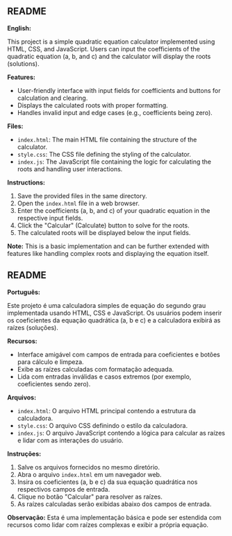 ## README

**English:**

This project is a simple quadratic equation calculator implemented using HTML, CSS, and JavaScript. Users can input the coefficients of the quadratic equation (a, b, and c) and the calculator will display the roots (solutions).

**Features:**

* User-friendly interface with input fields for coefficients and buttons for calculation and clearing.
* Displays the calculated roots with proper formatting.
* Handles invalid input and edge cases (e.g., coefficients being zero).

**Files:**

* `index.html`: The main HTML file containing the structure of the calculator.
* `style.css`: The CSS file defining the styling of the calculator.
* `index.js`: The JavaScript file containing the logic for calculating the roots and handling user interactions.

**Instructions:**

1. Save the provided files in the same directory.
2. Open the `index.html` file in a web browser.
3. Enter the coefficients (a, b, and c) of your quadratic equation in the respective input fields.
4. Click the "Calcular" (Calculate) button to solve for the roots.
5. The calculated roots will be displayed below the input fields.

**Note:** This is a basic implementation and can be further extended with features like handling complex roots and displaying the equation itself.

## README

**Português:**

Este projeto é uma calculadora simples de equação do segundo grau implementada usando HTML, CSS e JavaScript. Os usuários podem inserir os coeficientes da equação quadrática (a, b e c) e a calculadora exibirá as raízes (soluções).

**Recursos:**

* Interface amigável com campos de entrada para coeficientes e botões para cálculo e limpeza.
* Exibe as raízes calculadas com formatação adequada.
* Lida com entradas inválidas e casos extremos (por exemplo, coeficientes sendo zero).

**Arquivos:**

* `index.html`: O arquivo HTML principal contendo a estrutura da calculadora.
* `style.css`: O arquivo CSS definindo o estilo da calculadora.
* `index.js`: O arquivo JavaScript contendo a lógica para calcular as raízes e lidar com as interações do usuário.

**Instruções:**

1. Salve os arquivos fornecidos no mesmo diretório.
2. Abra o arquivo `index.html` em um navegador web.
3. Insira os coeficientes (a, b e c) da sua equação quadrática nos respectivos campos de entrada.
4. Clique no botão "Calcular" para resolver as raízes.
5. As raízes calculadas serão exibidas abaixo dos campos de entrada.

**Observação:** Esta é uma implementação básica e pode ser estendida com recursos como lidar com raízes complexas e exibir a própria equação.
